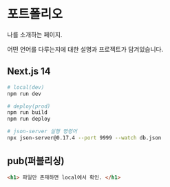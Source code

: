 # 포트폴리오

나를 소개하는 페이지.

어떤 언어를 다루는지에 대한 설명과 프로젝트가 담겨있습니다.

## Next.js 14
```bash
# local(dev)
npm run dev

# deploy(prod)
npm run build
npm run deploy

# json-server 실행 명령어
npx json-server@0.17.4 --port 9999 --watch db.json
```

## pub(퍼블리싱)
```html
<h1> 파일만 존재하면 local에서 확인. </h1>
```
